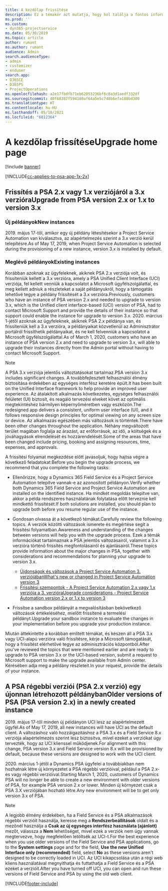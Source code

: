 ```yaml
---
title: A kezdőlap frissítése
description: Ez a témakör azt mutatja, hogy hol találja a fontos információkat az új és módosult funkciókról a Dynamics 365 Project Service Automation rendszerben, és a folyamatot a legújabb verzióra történő frissítéshez.
ms.prod: ''
ms.custom:
- dyn365-projectservice
ms.date: 05/30/2019
ms.topic: article
author: rumant
ms.author: rumant
audience: Admin
search.audienceType:
- admin
- customizer
- enduser
search.app:
- D365CE
- D365PS
- ProjectOperations
ms.openlocfilehash: a2e17fbdfb71eb62053236bf6c8a3d1aedf332df
ms.sourcegitcommit: 40f68387f594180af64a5e5c748b6efa188bd300
ms.translationtype: HT
ms.contentlocale: hu-HU
ms.lasthandoff: 05/10/2021
ms.locfileid: "6012364"
---
```

# <a name="upgrade-home-page"></a><span data-ttu-id="e8cba-103">A kezdőlap frissítése</span><span class="sxs-lookup"><span data-stu-id="e8cba-103">Upgrade home page</span></span>

[!include [banner](../includes/psa-now-project-operations.md)]

[!INCLUDE[cc-applies-to-psa-app-1x-2x](../includes/cc-applies-to-psa-app-1x-2x.md)]

## <a name="upgrade-from-psa-version-2x-or-1x-to-version-3x"></a><span data-ttu-id="e8cba-104">Frissítés a PSA 2.x vagy 1.x verziójáról a 3.x verzióra</span><span class="sxs-lookup"><span data-stu-id="e8cba-104">Upgrade from PSA version 2.x or 1.x to version 3.x</span></span>

### <a name="new-instances"></a><span data-ttu-id="e8cba-105">Új példányok</span><span class="sxs-lookup"><span data-stu-id="e8cba-105">New instances</span></span>

<span data-ttu-id="e8cba-106">2019. május 17-től, amikor egy új példány létesítésekor a Project Service Automation van kiválasztva, az alapértelmezés szerint a 3.x verzió kerül telepítésre.</span><span class="sxs-lookup"><span data-stu-id="e8cba-106">As of May 17, 2019, when Project Service Automation is selected during the provisioning of a new instance, version 3.x is installed by default.</span></span>

### <a name="existing-instances"></a><span data-ttu-id="e8cba-107">Meglévő példányok</span><span class="sxs-lookup"><span data-stu-id="e8cba-107">Existing instances</span></span>

<span data-ttu-id="e8cba-108">Korábban azoknak az ügyfeleknek, akiknek PSA 2.x verziója volt, és frissíteniük kellett a 3.x verzióra, amely a PSA Unified Client Interface (UCI) verziója, fel kellett venniük a kapcsolatot a Microsoft ügyfélszolgálattal, és meg kellett adniuk a részleteket a saját példányukról, hogy a támogatás lehetővé tegye a példány frissítését a 3.x verzióra.</span><span class="sxs-lookup"><span data-stu-id="e8cba-108">Previously, customers who have an instance of PSA version 2.x and needed to upgrade to version 3.x, which is the Unified client interface-based (UCI) version of PSA, had to contact Microsoft Support and provide the details of their instance so that support could enable the instance for upgrade to version 3.x.</span></span> <span data-ttu-id="e8cba-109">2020. március 1-jétől azoknak az ügyfeleknek, akiknek PSA 2.x példánya van, és frissíteniük kell a 3.x verzióra, a példányaikat közvetlenül az Adminisztrátor portálról frissíthetik példányaikat, és ne kell felvenniük a kapcsolatot a Microsoft ügyfélszolgálattal.</span><span class="sxs-lookup"><span data-stu-id="e8cba-109">As of March 1, 2020, customers who have an instance of PSA version 2.x and need to upgrade to version 3.x, will able to upgrade their instances directly from the Admin portal without having to contact Microsoft Support.</span></span>  

> [!NOTE]
> <span data-ttu-id="e8cba-110">A PSA 3.x verziója jelentős változtatásokat tartalmaz.</span><span class="sxs-lookup"><span data-stu-id="e8cba-110">PSA version 3.x includes significant changes.</span></span> <span data-ttu-id="e8cba-111">A továbbfejlesztett felhasználói élmény biztosítása érdekében az egységes interfész keretére épült.</span><span class="sxs-lookup"><span data-stu-id="e8cba-111">It has been built on the Unified Interface framework to help provide an improved user experience.</span></span> <span data-ttu-id="e8cba-112">Az átalakított alkalmazás következetes, egységes felhasználói felületet (UI) biztosít, és reagáló tervezési elveket követ az optimális megtekintéshez bármilyen képernyőméretben vagy eszközön.</span><span class="sxs-lookup"><span data-stu-id="e8cba-112">The redesigned app delivers a consistent, uniform user interface (UI), and it follows responsive design principles for optimal viewing on any screen size or device.</span></span> <span data-ttu-id="e8cba-113">Az alkalmazás egészében más változások is történtek.</span><span class="sxs-lookup"><span data-stu-id="e8cba-113">There have been other changes throughout the application.</span></span> <span data-ttu-id="e8cba-114">Néhány megváltozott terület magában foglalja az árazást, az erőforrások, az idő, a költségek és a jóváhagyások elrendelését és hozzárendelését.</span><span class="sxs-lookup"><span data-stu-id="e8cba-114">Some of the areas that have been changed include pricing, booking and assigning resources, time, expenses, and approvals.</span></span>

<span data-ttu-id="e8cba-115">A frissítési folyamat megkezdése előtt javasoljuk, hogy hajtsa végre a következő feladatokat:</span><span class="sxs-lookup"><span data-stu-id="e8cba-115">Before you begin the upgrade process, we recommend that you complete the following tasks:</span></span>

- <span data-ttu-id="e8cba-116">Ellenőrizze, hogy a Dynamics 365 Field Service és a Project Service Automation telepítve vannak-e az azonosított példányon.</span><span class="sxs-lookup"><span data-stu-id="e8cba-116">Verify whether both Dynamics 365 Field Service and Project Service Automation are installed on the identified instance.</span></span> <span data-ttu-id="e8cba-117">Ha mindkét megoldás telepítve van, akkor a példa rendszeres használatának folytatása előtt terveznie kell mindkettő frissítését.</span><span class="sxs-lookup"><span data-stu-id="e8cba-117">If both solutions are installed, you should plan to upgrade both before you resume regular use of the instance.</span></span>
- <span data-ttu-id="e8cba-118">Gondosan olvassa át a következő témákat.</span><span class="sxs-lookup"><span data-stu-id="e8cba-118">Carefully review the following topics.</span></span> <span data-ttu-id="e8cba-119">A verziók közötti változások ismerete és megértése segít a frissítési folyamatban.</span><span class="sxs-lookup"><span data-stu-id="e8cba-119">Awareness and understanding of the changes between versions will help you with the upgrade process.</span></span> <span data-ttu-id="e8cba-120">Ezek a témák információkat tartalmaznak a PSA jelentős változásairól, valamint a 3.x verzióra történő frissítés megfontolásairól és ajánlásairól.</span><span class="sxs-lookup"><span data-stu-id="e8cba-120">These topics provide information about the major changes in PSA, together with considerations and recommendations for planning your upgrade to version 3.x.</span></span>

    - [<span data-ttu-id="e8cba-121">Újdonságok és változások a Project Service Automation 3. verziójában</span><span class="sxs-lookup"><span data-stu-id="e8cba-121">What's new or changed in Project Service Automation version 3</span></span>](whats-new-changed-v3.md)
    - [<span data-ttu-id="e8cba-122">Frissítési szempontok - A Project Service Automation 2.x vagy 1.x verziója a 3. verzióra</span><span class="sxs-lookup"><span data-stu-id="e8cba-122">Upgrade considerations - Project Service Automation version 2.x or 1.x to version 3</span></span>](upgrade-v3.md)

- <span data-ttu-id="e8cba-123">Frissítse a sandbox példányát a megvalósításban bekövetkező változások értékeléséhez, mielőtt frissítené a termelési példányt.</span><span class="sxs-lookup"><span data-stu-id="e8cba-123">Upgrade your sandbox instance to evaluate the changes in your implementation before you upgrade your production instance.</span></span>

<span data-ttu-id="e8cba-124">Miután áttekintette a korábban említett témákat, és készen áll a PSA 3.x vagy UCI-alapú verzióra való frissítésre, kérje a Microsoft támogatását, hogy a frissítést elérhetővé tegye az adminisztrációs központból.</span><span class="sxs-lookup"><span data-stu-id="e8cba-124">After you've reviewed the topics that were mentioned earlier and are ready to upgrade to PSA version 3.x or the UCI-based version, submit a request to Microsoft support to make the upgrade available from Admin center.</span></span> <span data-ttu-id="e8cba-125">Kérésében adja meg a példány részleteit.</span><span class="sxs-lookup"><span data-stu-id="e8cba-125">In your request, provide the details of your instance.</span></span>

## <a name="older-versions-of-psa-psa-version-2x-in-a-newly-created-instance"></a><span data-ttu-id="e8cba-126">A PSA régebbi verziói (PSA 2.x verzió) egy újonnan létrehozott példányban</span><span class="sxs-lookup"><span data-stu-id="e8cba-126">Older versions of PSA (PSA version 2.x) in a newly created instance</span></span>

<span data-ttu-id="e8cba-127">2019. május 17-től minden új példányon UCI lesz az alapértelmezett ügyfél.</span><span class="sxs-lookup"><span data-stu-id="e8cba-127">As of May 17, 2019, all new instances will have UCI as the default client.</span></span> <span data-ttu-id="e8cba-128">A változáshoz való hozzáigazításhoz a PSA 3.x és a Field Service 8.x verziója alapértelmezés szerint lesz biztosítva, mivel ezeket a verziókat úgy tervezték, hogy az UCI klienssel működjenek.</span><span class="sxs-lookup"><span data-stu-id="e8cba-128">For alignment with this change, PSA version 3.x and Field Service version 8.x will be provisioned by default, because these versions are designed to work with the UCI client.</span></span>

<span data-ttu-id="e8cba-129">2020. március 1-jétől a Dynamics PSA ügyfelei a továbbiakban nem hozhatnak létre új környezetet a PSA régebbi verzióival, például a PSA 2.x-es vagy régebbi verzióival.</span><span class="sxs-lookup"><span data-stu-id="e8cba-129">Starting March 1, 2020, customers of Dynamics PSA will no longer be able to create a new environment with older versions of PSA, for example PSA version 2.x or lower.</span></span> <span data-ttu-id="e8cba-130">Minden új környezet csak a PSA 3.X verziójában hozható létre.</span><span class="sxs-lookup"><span data-stu-id="e8cba-130">Any new environment will be to get only version 3.x of PSA.</span></span>

> [!NOTE]
> <span data-ttu-id="e8cba-131">A legjobb élmény érdekében, ha a Field Service és a PSA alkalmazások régebbi verzióit használja, keresse meg a **Rendszerbeállítások** oldalt és a mezőnél használja a **Csak az új egységes interfész használata (ajánlott)** mezőt, válassza a **Nem** lehetőséget, mivel ezek a verziók nem úgy vannak megtervezve, hogy megfelelően letöltsék az UCI-t.</span><span class="sxs-lookup"><span data-stu-id="e8cba-131">For the best experience when you use older versions of the Field Service and PSA applications, go to the **System settings** page and for the field, **Use the new Unified Interface only (recommended)** field, select **No** as these versions aren't designed to be correctly loaded in UCI.</span></span> <span data-ttu-id="e8cba-132">Az UCI kikapcsolása után a régi web kliens használatával megnyithatja és futtathatja a Field Service és a PSA ezeket a verzióit.</span><span class="sxs-lookup"><span data-stu-id="e8cba-132">After you have turned off UCI, you can open and run these versions of Field Service and PSA by using the old web client.</span></span> 


[!INCLUDE[footer-include](../includes/footer-banner.md)]